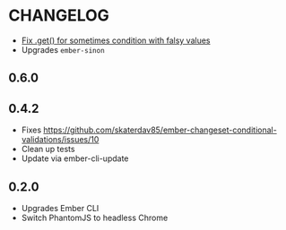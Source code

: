 CHANGELOG
=========

- [Fix .get() for sometimes condition with falsy values](https://github.com/skaterdav85/ember-changeset-conditional-validations/pull/16)
- Upgrades `ember-sinon`

## 0.6.0

## 0.4.2

- Fixes https://github.com/skaterdav85/ember-changeset-conditional-validations/issues/10
- Clean up tests
- Update via ember-cli-update

## 0.2.0

- Upgrades Ember CLI
- Switch PhantomJS to headless Chrome
